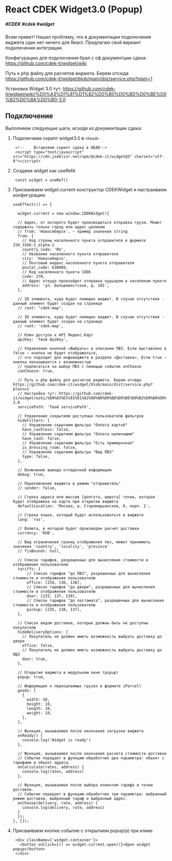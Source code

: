 # React CDEK Widget3.0 (Popup)
##### #CDEK #cdek #widget

Всем привет! Нашел проблему, что в документации подключения виджета сдек нет ничего для React. Предлагаю свой вариант подключения интеграции.

Конфигурацию для подключения брал с оф.документции сдека: https://github.com/cdek-it/widget/wiki

Путь к php файлу для расчетов виджета. Берем отсюда https://github.com/cdek-it/widget/blob/main/dist/service.php?plain=1

Установка Widget 3.0 тут: https://github.com/cdek-it/widget/wiki/%D0%A3%D1%81%D1%82%D0%B0%D0%BD%D0%BE%D0%B2%D0%BA%D0%B0-3.0



## Подключение
Выполняем следующие шаги, исходя из документации сдека:

1. Подключаем скрипт widget3.0 в `<head>`

        <!--    Вставляем скрипт сдека в HEAD-->
        <script type="text/javascript" src="https://cdn.jsdelivr.net/npm/@cdek-it/widget@3" charset="utf-8"></script>

2. Создаем widget как useRefё

        const widget = useRef()

3. Присваиваем widget.current конструктор CDEKWidget и настраиваем конфигурацию

       useEffect(() => {

         widget.current = new window.CDEKWidget({

         // Адрес, от которого будет производиться отправка груза. Может содержать только город или адрес целиком
         // from: 'Новосибирск', – пример значения string
         from: {
           // Код страны населенного пункта отправителя в формате ISO_3166-1_alpha-2
           country_code: 'RU',
           // Название населенного пункта отправителя
           city: 'Новосибирск',
           // Почтовый индекс населенного пункта отправителя
           postal_code: 630009,
           // Код населенного пункта CDEK
           code: 270,
           // Адрес откуда произойдет отправка курьером в населеном пункте
           address: 'ул. Большевистская, д. 101',
         },

         // ID элемента, куда будет помещен виджет. В случае отсутствия - данный элемент будет создан на странице
         // root: "cdek-map",

         // ID элемента, куда будет помещен виджет. В случае отсутствия - данный элемент будет создан на странице
         // root: 'cdek-map',

         // Ключ доступа к API Яндекс.Карт
         apiKey: 'Твой ApiKey',

         // Управление кнопкой «Выбрать» в описании ПВЗ. Если выставлено в false – кнопка не будет отображаться,
         // что подходит для инфовиджета в разделе «Доставка». Если true – кнопка показывается с возможностью
         // подписаться на выбор ПВЗ с помощью события onChoose
         canChoose: true,

         // Путь к php файлу для расчетов виджета. Берем отсюда https://github.com/cdek-it/widget/blob/main/dist/service.php?plain=1
         // Настройка тут: https://github.com/cdek-it/widget/wiki/%D0%A3%D1%81%D1%82%D0%B0%D0%BD%D0%BE%D0%B2%D0%BA%D0%B0-3.0
         servicePath: 'Твой servicePath',

         // Управление сокрытием доступных пользователю фильтров
         hideFilters: {
           // Управление скрытием фильтра "Оплата картой"
           have_cashless: false,
           // Управление скрытием фильтра "Оплата наличными"
           have_cash: false,
           // Управление скрытием фильтра "Есть примерочная"
           is_dressing_room: false,
           // Управление скрытием фильтра "Вид ПВЗ"
           type: false,
         },

         // Включение вывода отладочной информации
         debug: true,

         // Переключение виджета в режим "отправитель"
         // sender: false,

         // Строка адреса или массив [долгота, широта] точки, которая будет отображена на карте при открытии виджета
         defaultLocation: 'Москва, ш. Старомарьинское, 6, корп. 1',

         // Строка языка, который будет использоваться в виджете
         lang: 'rus',

         // Валюта, в которой будет произведен расчет доставки
         currency: 'RUB',

         // Вид ограничения границ отображения пвз, может принимать значения 'country', 'locality', 'province'
         // fixBounds: null,

         // Список тарифов, разрешенных для вычисления стоимости и отображения пользователю
         tariffs: {
             // Список тарифов "до ПВЗ", разрешенных для вычисления стоимости и отображения пользователю
             office: [234, 136, 138],
             // Список тарифов "до двери", разрешенных для вычисления стоимости и отображения пользователю
             door: [233, 137, 139],
             // Список тарифов "до постамата", разрешенных для вычисления стоимости и отображения пользователю
             pickup: [235, 138, 137],
         },

         // Список видом доставки, которые должны быть не доступны покупателю
         hideDeliveryOptions: {
           // Покупатель не должен иметь возможность выбрать доставку до двери
           office: false,
           // Покупатель не должен иметь возможность выбрать доставку до ПВЗ
           door: true,
         },

         // Открытие виджета в модульном окне (popup)
         popup: true,

         // Информация о пересылаемых грузах в формате iParcell
         goods: [
           {
             width: 10,
             height: 10,
             length: 10,
             weight: 10,
           },
         ],

         // Функция, вызываемая после окончания загрузки виджета
         onReady() {
           console.log('Widget is ready')
         },

         // Функция, вызываемая после окончания расчета стоимости доставки
         // Событие передает в функцию-обработчик два параметра: объект с тарифами и объект адреса.
         onCalculate(rates, address) {
           console.log(rates, address)
         },

         // Функция, вызываемая после выбора клиентом тарифа и точки доставки.
         // Событие передает в функцию-обработчик три параметра: выбранный режим доставки, выбранный тариф и выбранный адрес.
         onChoose(delivery, rate, address) {
           console.log(delivery, rate, address)
         }
         });
       }, []);

4. Присваиваем кнопке событие с открытием popup(а) при клике

        <div className={'widget-container'}>
          <button onClick={() => widget.current.open()}>Open widget popup</button>
        </div>
